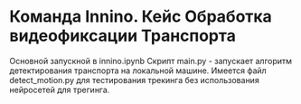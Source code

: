 # Команда Innino. Кейс Обработка видеофиксации Транспорта

Основной запускной в innino.ipynb
Скрипт main.py - запускает алгоритм детектирования транспорта на локальной машине.
Имеется файл detect_motion.py для тестирования трекинга без использования нейросетей для трегинга.
